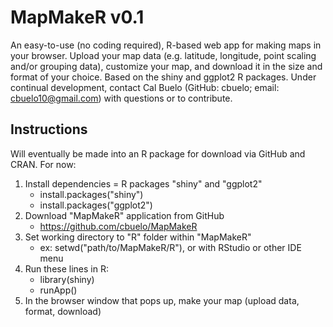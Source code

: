 # MapMakeR v0.1
An easy-to-use (no coding required), R-based web app for making maps in your browser. Upload your map data (e.g. latitude, longitude, point scaling and/or grouping data), customize your map, and download it in the size and format of your choice. Based on the shiny and ggplot2 R packages. Under continual development, contact Cal Buelo (GitHub: cbuelo; email: cbuelo10@gmail.com) with questions or to contribute.

## Instructions
Will eventually be made into an R package for download via GitHub and CRAN. For now:
1. Install dependencies = R packages "shiny" and "ggplot2"
	* install.packages("shiny")
	* install.packages("ggplot2")
2. Download "MapMakeR" application from GitHub
	* https://github.com/cbuelo/MapMakeR
3. Set working directory to "R" folder within "MapMakeR"
	* ex: setwd("path/to/MapMakeR/R"), or with RStudio or other IDE menu
4. Run these lines in R:
	* library(shiny)
	* runApp()
5. In the browser window that pops up, make your map (upload data, format, download)